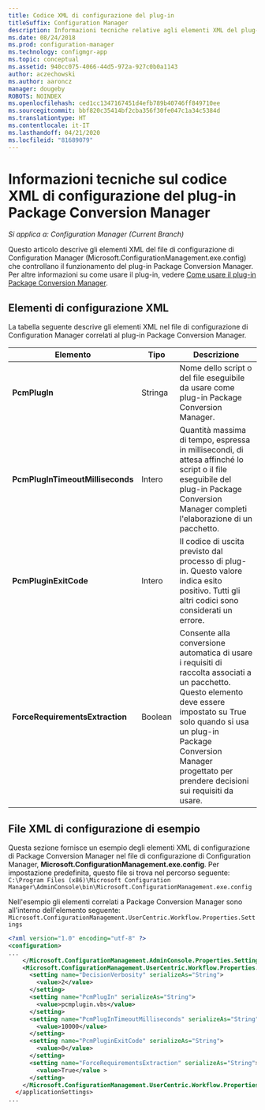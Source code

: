 ```yaml
---
title: Codice XML di configurazione del plug-in
titleSuffix: Configuration Manager
description: Informazioni tecniche relative agli elementi XML del plug-in Package Conversion Manager.
ms.date: 08/24/2018
ms.prod: configuration-manager
ms.technology: configmgr-app
ms.topic: conceptual
ms.assetid: 940cc075-4066-44d5-972a-927c0b0a1143
author: aczechowski
ms.author: aaroncz
manager: dougeby
ROBOTS: NOINDEX
ms.openlocfilehash: ced1cc1347167451d4efb789b40746ff849710ee
ms.sourcegitcommit: bbf820c35414bf2cba356f30fe047c1a34c5384d
ms.translationtype: HT
ms.contentlocale: it-IT
ms.lasthandoff: 04/21/2020
ms.locfileid: "81689079"
---
```

# <a name="technical-reference-for-the-package-conversion-manager-plug-in-configuration-xml"></a>Informazioni tecniche sul codice XML di configurazione del plug-in Package Conversion Manager

*Si applica a: Configuration Manager (Current Branch)*

<!--1357861-->

Questo articolo descrive gli elementi XML del file di configurazione di Configuration Manager (Microsoft.ConfigurationManagement.exe.config) che controllano il funzionamento del plug-in Package Conversion Manager. Per altre informazioni su come usare il plug-in, vedere [Come usare il plug-in Package Conversion Manager](how-to-use-plug-in.md).



## <a name="xml-configuration-elements"></a>Elementi di configurazione XML

La tabella seguente descrive gli elementi XML nel file di configurazione di Configuration Manager correlati al plug-in Package Conversion Manager.

|Elemento  |Tipo  |Descrizione  |
|---------|---------|---------|
|**PcmPlugIn**|Stringa|Nome dello script o del file eseguibile da usare come plug-in Package Conversion Manager.|
|**PcmPlugInTimeoutMilliseconds**|Intero|Quantità massima di tempo, espressa in millisecondi, di attesa affinché lo script o il file eseguibile del plug-in Package Conversion Manager completi l'elaborazione di un pacchetto.|
|**PcmPluginExitCode**|Intero|Il codice di uscita previsto dal processo di plug-in. Questo valore indica esito positivo. Tutti gli altri codici sono considerati un errore.|
|**ForceRequirementsExtraction**|Boolean|Consente alla conversione automatica di usare i requisiti di raccolta associati a un pacchetto. Questo elemento deve essere impostato su True solo quando si usa un plug-in Package Conversion Manager progettato per prendere decisioni sui requisiti da usare.|



## <a name="sample-configuration-xml"></a>File XML di configurazione di esempio

Questa sezione fornisce un esempio degli elementi XML di configurazione di Package Conversion Manager nel file di configurazione di Configuration Manager, **Microsoft.ConfigurationManagement.exe.config**. Per impostazione predefinita, questo file si trova nel percorso seguente:  
`C:\Program Files (x86)\Microsoft Configuration Manager\AdminConsole\bin\Microsoft.ConfigurationManagement.exe.config`

Nell'esempio gli elementi correlati a Package Conversion Manager sono all'interno dell'elemento seguente: `Microsoft.ConfigurationManagement.UserCentric.Workflow.Properties.Settings`

``` XML
<?xml version="1.0" encoding="utf-8" ?>
<configuration>
...
    </Microsoft.ConfigurationManagement.AdminConsole.Properties.Settings>
    <Microsoft.ConfigurationManagement.UserCentric.Workflow.Properties.Settings>
      <setting name="DecisionVerbosity" serializeAs="String">
        <value>2</value>
      </setting>
      <setting name="PcmPlugIn" serializeAs="String">
        <value>pcmplugin.vbs</value>
      </setting>
      <setting name="PcmPlugInTimeoutMilliseconds" serializeAs="String">
        <value>10000</value>
      </setting>
      <setting name="PcmPluginExitCode" serializeAs="String">
        <value>0</value>
      </setting>
      <setting name="ForceRequirementsExtraction" serializeAs="String">
        <value>True</value >
      </setting>
    </Microsoft.ConfigurationManagement.UserCentric.Workflow.Properties.Settings>
  </applicationSettings>
...
```

